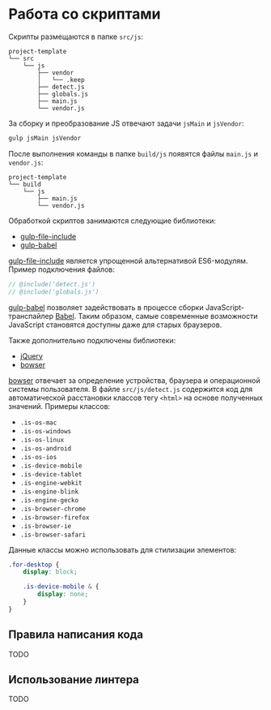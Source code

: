 # Работа со скриптами

Скрипты размещаются в папке `src/js`:

```text
project-template
└── src
    └── js
        ├── vendor
        │   └── .keep
        ├── detect.js
        ├── globals.js
        ├── main.js
        └── vendor.js
```

За сборку и преобразование JS отвечают задачи `jsMain` и `jsVendor`:

```bash
gulp jsMain jsVendor
```

После выполнения команды в папке `build/js` появятся файлы `main.js` и `vendor.js`:

```text
project-template
└── build
    └── js
        ├── main.js
        └── vendor.js
```

Обработкой скриптов занимаются следующие библиотеки:

* [gulp-file-include](https://www.npmjs.com/package/gulp-file-include)
* [gulp-babel](https://www.npmjs.com/package/gulp-babel)

[gulp-file-include](https://www.npmjs.com/package/gulp-babel) является упрощенной альтернативой ES6-модулям.
Пример подключения файлов:

```js
// @include('detect.js')
// @include('globals.js')
```

[gulp-babel](https://www.npmjs.com/package/gulp-babel) позволяет задействовать в процессе сборки JavaScript-транспайлер [Babel](https://babeljs.io/).
Таким образом, самые современные возможности JavaScript становятся доступны даже для старых браузеров.

Также дополнительно подключены библиотеки:

* [jQuery](https://jquery.com/)
* [bowser](https://github.com/lancedikson/bowser)

[bowser](https://github.com/lancedikson/bowser) отвечает за определение устройства, браузера и операционной системы пользователя.
В файле `src/js/detect.js` содержится код для автоматической расстановки классов тегу `<html>` на основе полученных значений.
Примеры классов:

* `.is-os-mac`
* `.is-os-windows`
* `.is-os-linux`
* `.is-os-android`
* `.is-os-ios`
* `.is-device-mobile`
* `.is-device-tablet`
* `.is-engine-webkit`
* `.is-engine-blink`
* `.is-engine-gecko`
* `.is-browser-chrome`
* `.is-browser-firefox`
* `.is-browser-ie`
* `.is-browser-safari`

Данные классы можно использовать для стилизации элементов:

```scss
.for-desktop {
    display: block;

    .is-device-mobile & {
        display: none;
    }
}
```

## Правила написания кода

TODO

## Использование линтера

TODO
